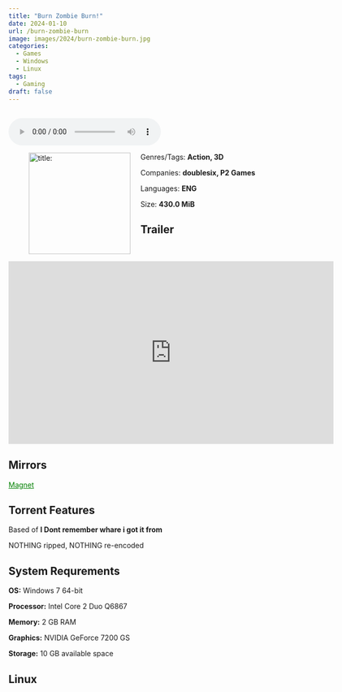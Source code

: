 ```yaml
---
title: "Burn Zombie Burn!"
date: 2024-01-10
url: /burn-zombie-burn
image: images/2024/burn-zombie-burn.jpg
categories:
  - Games
  - Windows
  - Linux
tags:
  - Gaming
draft: false
---
```

##
<style>
  body.dark-mode,
  body.dark-mode main * {
    background: url('/images/2024/burn-zombie-burn2.jpg') center center fixed no-repeat;
    background-size: 100% 100%;
    background-size: cover;
    color: #f5f5f5;
  }
</style>
<script>
    document.addEventListener('DOMContentLoaded', function () {
        var body = document.body;
        var switcher = document.querySelector('.js-toggle');
                body.classList.add('dark-mode');
                // Save user preference in storage
                localStorage.setItem('darkMode', 'true');
            
        });
</script>

<audio controls autoplay>
  <source src="/audio/burn-zombie-burn.mp3" type="audio/mp3">
  Your browser does not support the audio tag.
</audio>

<figure style="float: left; margin-right: 20px;">
  <img src="/images/2024/burn-zombie-burn.jpg" alt="title: "Cuphead"" style="width: 200px;">
</figure>

Genres/Tags: **Action, 3D**

Companies: **doublesix, P2 Games**

Languages: **ENG**

Size: **430.0 MiB**

## Trailer
<iframe width="640" height="360" src="https://www.youtube.com/embed/UgRztfNkUyY" title="Burn Zombie Burn! trailer" frameborder="0" allow="accelerometer; autoplay; clipboard-write; encrypted-media; gyroscope; picture-in-picture; web-share" allowfullscreen></iframe>

## Mirrors
<a href="magnet:?xt=urn:btih:UIW4B5UCJLLKOJ43WTKCGG2H7DC2SYMC&dn=Burn%20Zombie%20Burn!" style="color: green;">Magnet</a>

## Torrent Features
Based of **I Dont remember whare i got it from**

NOTHING ripped, NOTHING re-encoded

## System Requrements
**OS:** Windows 7 64-bit

**Processor:** Intel Core 2 Duo Q6867

**Memory:** 2 GB RAM

**Graphics:** NVIDIA GeForce 7200 GS

**Storage:** 10 GB available space


## Linux
